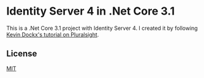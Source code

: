 # Identity Server 4 in .Net Core 3.1

This is a .Net Core 3.1 project with Identity Server 4. I created it by following [Kevin Dockx's tutorial on Pluralsight](https://app.pluralsight.com/library/courses/securing-aspnet-core-3-oauth2-openid-connect/exercise-files).

## License
[MIT](https://choosealicense.com/licenses/mit/)